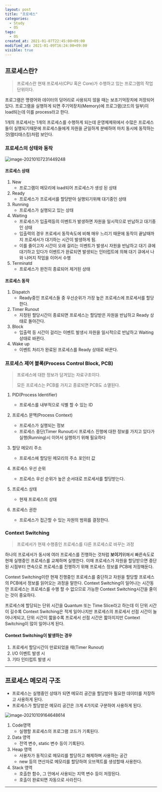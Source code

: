 ```yaml
---
layout: post
title: "프로세스"
categories:
  - Study
  - OS
tags:
  - OS
created_at: 2021-01-07T22:45:00+09:00
modified_at: 2021-01-09T16:24:00+09:00
visible: true
---
```


## 프로세스란?

> 프로세스란 현재 프로세서(CPU 혹은 Core)가 수행하고 있는 프로그램의 작업 단위이다.

프로그램은 명령어와 데이터의 덩어리로 사용되지 않을 때는 보조기억장치에 저장되어 있다. 프로그램을 실행하게 되면 주기억장치(Memory)에 프로그램(코드의 일부)이 load되는데 이를 process라고 한다.

1개의 프로세서는 1개의 프로세스를 수행하게 되는데 운영체제위에서 수많은 프로세스들이 실행되기때문에 프로세스들에게 자원을 균일하게 분배하여 마치 동시에 동작하는 것(멀티태스킹)처럼 보인다.



### 프로세스의 상태와 동작

![image-20210107231449248](../../assets/img/2021-01-07-프로세스/프로세스상태.png)

#### 프로세스 상태

1. New
   * 프로그램이 메모리에 load되어 프로세스가 생성 된 상태
2. Ready
   * 프로세스가 프로세서를 할당받아 실행되기위해 대기중인 상태
3. Running
   * 프로세스가 실행되고 있는 상태
4. Waiting
   * 프로세스가 입출력등의 이벤트가 발생하면 자원을 일시적으로 반납하고 대기중인 상태
   * 입출력의 경우 프로세서 동작속도에 비해 매우 느리기 때문에 동작이 끝날때까지 프로세서가 대기하는 시간이 발생하게 됨.
   * 이를 줄이고자 시간이 오래 걸리는 이벤트가 발생시 자원을 반납하고 대기 큐에 대기하고 있다가 이벤트가 완료되면 발생되는 인터럽트에 의해 대기 큐에서 나와 나머지 작업을 이어서 수행
5. Terminatd
   * 프로세스가 완전히 종료되어 제거된 상태



#### 프로세스 동작

1. Dispatch
   * Ready중인 프로세스들 중 우선순위가 가장 높은 프로세스에 프로세서를 할당한다.
2. Timer Runout
   * 지정된 할당시간이 종료되면 프로세스는 할당받은 자원을 반납하고 Ready 상태로 돌아간다.
3. Block
   * 입출력 등 시간이 걸리는 이벤트 발생시 자원을 일시적으로 반납하고 Waiting 상태로 바뀐다.
4. Wake up
   * 이벤트 처리가 완료된 프로세스를 Ready 상태로 바꾼다.



### 프로세스 제어 블록(Process Control Block, PCB)

> 프로세스에 대한 정보가 담겨있는 자료구조이다.
>
> 모든 프로세스는 PCB를 가지고 종료되면 PCB도 소멸된다.

1. PID(Process Identifier)
   * 프로세스를 내부적으로 식별 할 수 있는 ID

2. 프로세스 문맥(Process Context)
   * 프로세스가 실행되는 정보
   * 프로세스 중단(Timer Runout)시 프로세스 진행에 대한 정보를 가지고 있다가 실행(Running)시 이어서 실행하기 위해 필요하다
3. 할당 메모리 주소
   * 프로세스에 할당된 메모리의 주소 포인터 값
4. 프로세스 우선 순위
   * 프로세스 우선 순위가 높은 순서대로 프로세서를 할당받는다.
5. 프로세스 상태
   * 현재 프로세스의 상태
6. 프로세스 권한
   * 프로세스가 접근할 수 있는 자원의 범위를 결정한다.



### Context Switching

> 프로세서가 현재 수행중인 프로세스를 다른 프로세스로 바꾸는 과정

하나의 프로세서가 동시에 여러 프로세스를 진행하는 것처럼 **보이기**위해서 빠른속도로 현재 실행중인 프로세스를 교체하며 실행한다. 이때 프로세스가 자원을 할당받으면 중단된 시점부터 연속으로 프로세스를 진행하기 위해 프로세스 정보를 PCB에 저장해둔다.

Context Switching이란 현재 진행중인 프로세스를 중단하고 자원을 할당할 프로세스의 PCB에서 정보를 읽어오는 과정을 말한다. Context Switching이 일어나는 시간동안 프로세스는 프로세스를 수행 할 수 없으므로 가능한 Context Switching시간을 줄이는 것이 중요하다.

프로세스에 할당되는 단위 시간을 Quantum 또는 Time Slice라고 하는데 이 단위 시간이 길수록 Context Switching은 적게 일어나지만 프로세스의  프로세서 선점 시간이 늘어나게되고, 단위 시간이 짧을수록 프로세서 선점 시간은 짧아지지만 Context Switching이 많이 일어나게 된다.

#### Context Switching이 발생하는 경우

1. 프로세서 할당시간이 만료되었을 때(Timer Runout)
2. I/O 이벤트 발생 시
3. 기타 인터럽트 발생 시

---

## 프로세스 메모리 구조

* 프로세스는 실행중인 상태가 되면 메모리 공간을 할당받아 필요한 데이터를 저장하고 사용하게 된다.
* 프로세스가 할당받은 메모리 공간은 크게 4가지로 구분하여 사용하게 된다.

![image-20210109164648614](../../assets/img/2021-01-07-프로세스/프로세스-메모리구조.png)

1. Code영역
   * 실행할 프로세스의 프로그램 코드가 기록된다.
2. Data 영역
   * 전역 변수, static 변수 등이 기록된다.
3. Heap 영역
   * 사용자가 동적으로 메모리를 할당하고 해제하며 사용하는 공간
   * new 등의 연산자로 메모리를 할당하여 오브젝트를 생성할때 사용한다.
4. Stack 영역
   * 호출한 함수, 그 안에서 사용되는 지역 변수 등이 저장된다.
   * 호출이 완료되면 자동으로 사라진다.

---